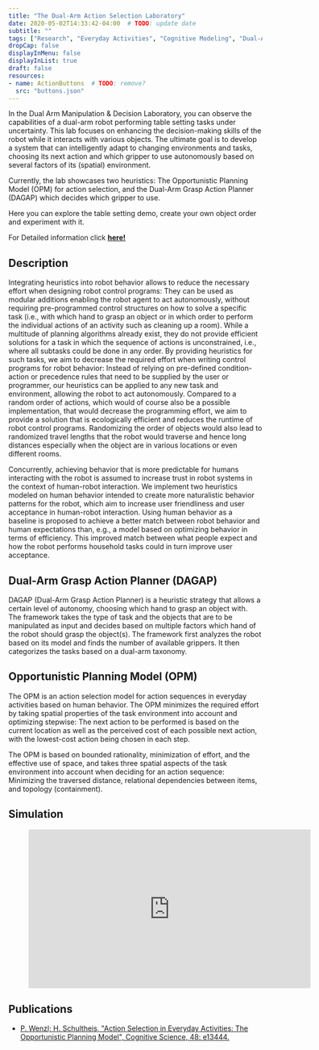 ```yaml
---
title: "The Dual-Arm Action Selection Laboratory"
date: 2020-05-02T14:33:42-04:00  # TODO: update date
subtitle: ""
tags: ["Research", "Everyday Activities", "Cognitive Modeling", "Dual-Arm Manipulation", "Action Selection"]  # TODO: update tags
dropCap: false
displayInMenu: false
displayInList: true
draft: false
resources:
- name: ActionButtons  # TODO: remove?
  src: "buttons.json"
---
```


In the Dual Arm Manipulation & Decision Laboratory, you can observe the capabilities of a dual-arm robot performing table setting tasks under uncertainty.
This lab focuses on enhancing the decision-making skills of the robot while it interacts with various objects.
The ultimate goal is to develop a system that can intelligently adapt to changing environments and tasks, choosing its next action and which gripper to use autonomously based on several factors of its (spatial) environment. 

Currently, the lab showcases two heuristics: The Opportunistic Planning Model (OPM) for action selection, and the Dual-Arm Grasp Action Planner (DAGAP) which decides which gripper to use.

Here you can explore the table setting demo, create your own object order and experiment with it.

<div class="hidde-after-preview">
  For Detailed information click
  <a class="btn btn-success" target="_blank" href="the-dual-arm-action-selection-laboratory"><b>here!</b></a>
</div>

<!--more-->

<!-- <div class="main-well-flex-container" style="margin:20px;align-items: center;">

  <div style="flex:30%;">
      <img src="profile_picture.png" style="clip-path: circle(35%);">
  </div>

  <div style="flex:70%;">
    <h3>Replace with Name</h3>
    Tel:     +49 XXXXXXXXXX <br>
    Fax:     +49 XXXXXXXXXX <br>
    Mail:    <a href="mailto:XXXXXXX@cs.uni-bremen.de">XXXXXX@cs.uni-bremen.de</a> <br>
    <a style="color:red" href="https://ai.uni-bremen.de/team/XXXXXXXXX">
      <span style="font-size: 15px;">Profile</span>
    </a>
  </div>

</div> -->

Description
---
Integrating heuristics into robot behavior allows to reduce the necessary effort when designing robot control programs: They can be used as modular additions enabling the robot agent to act autonomously, without requiring pre-programmed control structures on how to solve a specific task (i.e., with which hand to grasp an object or in which order to perform the individual actions of an activity such as cleaning up a room).
While a multitude of planning algorithms already exist, they do not provide efficient solutions for a task in which the sequence of actions is unconstrained, i.e., where all subtasks could be done in any order. By providing heuristics for such tasks, we aim to decrease the required effort when writing control programs for robot behavior: Instead of relying on pre-defined condition-action or precedence rules that need to be supplied by the user or programmer, our heuristics can be applied to any new task and environment, allowing the robot to act autonomously. Compared to a random order of actions, which would of course also be a possible implementation, that would decrease the programming effort, we aim to provide a solution that is ecologically efficient and reduces the runtime of robot control programs. Randomizing the order of objects would also lead to randomized travel lengths that the robot would traverse and hence long distances especially when the object are in various locations or even different rooms.

Concurrently, achieving behavior that is more predictable for humans interacting with the robot is assumed to increase trust in robot systems in the context of human-robot interaction. We implement two heuristics modeled on human behavior intended to create more naturalistic behavior patterns for the robot, which aim to increase user friendliness and user acceptance in human-robot interaction. Using human behavior as a baseline is proposed to achieve a better match between robot behavior and human expectations than, e.g., a model based on optimizing behavior in terms of efficiency. This improved match between what people expect and how the robot performs household tasks could in turn improve user acceptance.

Dual-Arm Grasp Action Planner (DAGAP)
---
DAGAP (Dual-Arm Grasp Action Planner) is a heuristic strategy that allows a certain level of autonomy, choosing which hand to grasp an object with.
The framework takes the type of task and the objects that are to be manipulated as input and decides based on multiple factors which hand of the robot should grasp the object(s).
The framework first analyzes the robot based on its model and finds the number of available grippers.
It then categorizes the tasks based on a dual-arm taxonomy.

Opportunistic Planning Model (OPM)
---
The OPM is an action selection model for action sequences in everyday activities based on human behavior. The OPM minimizes the required effort by taking spatial properties of the task environment into account and optimizing stepwise: The next action to be performed is based on the current location as well as the perceived cost of each possible next action, with the lowest-cost action being chosen in each step.

The OPM is based on bounded rationality, minimization of effort, and the effective use of space, and takes three spatial aspects of the task environment into account when deciding for an action sequence: Minimizing the traversed distance, relational dependencies between items, and topology (containment).

Simulation
---

<figure class="video_container">
<iframe width="560" height="315" src="https://www.youtube.com/embed/NXUWJXekih4?si=quAW9Y5WikVnZofR" title="YouTube video player" frameborder="0" allow="accelerometer; autoplay; clipboard-write; encrypted-media; gyroscope; picture-in-picture; web-share" referrerpolicy="strict-origin-when-cross-origin" allowfullscreen></iframe>
</figure>

Publications
---
- [P. Wenzl; H. Schultheis, "Action Selection in Everyday Activities: The Opportunistic Planning Model", Cognitive Science, 48: e13444.](https://onlinelibrary.wiley.com/doi/10.1111/cogs.13444)